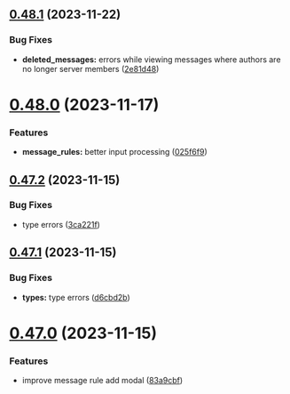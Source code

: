 ## [0.48.1](https://github.com/onesoft-sudo/sudobot-dashboard/compare/v0.48.0...v0.48.1) (2023-11-22)


### Bug Fixes

* **deleted_messages:** errors while viewing messages where authors are no longer server members ([2e81d48](https://github.com/onesoft-sudo/sudobot-dashboard/commit/2e81d48784c05e4dcc6e5cf251c7804ef6e857e2))



# [0.48.0](https://github.com/onesoft-sudo/sudobot-dashboard/compare/v0.47.2...v0.48.0) (2023-11-17)


### Features

* **message_rules:** better input processing ([025f6f9](https://github.com/onesoft-sudo/sudobot-dashboard/commit/025f6f98f6e4e2367e8fbfc7a1301dcb51a5a6b4))



## [0.47.2](https://github.com/onesoft-sudo/sudobot-dashboard/compare/v0.47.1...v0.47.2) (2023-11-15)


### Bug Fixes

* type errors ([3ca221f](https://github.com/onesoft-sudo/sudobot-dashboard/commit/3ca221f5dcbc780761851d77b92be9fc58d3cbc0))



## [0.47.1](https://github.com/onesoft-sudo/sudobot-dashboard/compare/v0.47.0...v0.47.1) (2023-11-15)


### Bug Fixes

* **types:** type errors ([d6cbd2b](https://github.com/onesoft-sudo/sudobot-dashboard/commit/d6cbd2b5b9f67f9e0ba01d313554295d41fa3ba0))



# [0.47.0](https://github.com/onesoft-sudo/sudobot-dashboard/compare/v0.46.7...v0.47.0) (2023-11-15)


### Features

* improve message rule add modal ([83a9cbf](https://github.com/onesoft-sudo/sudobot-dashboard/commit/83a9cbfdf4309c4d8c45f97ce5a83be99cf493d1))




